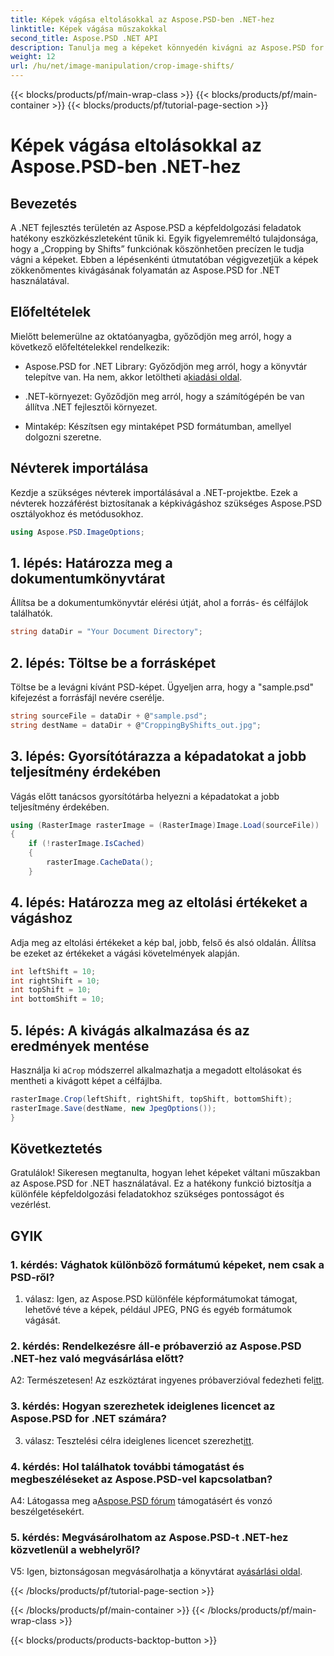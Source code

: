 ```yaml
---
title: Képek vágása eltolásokkal az Aspose.PSD-ben .NET-hez
linktitle: Képek vágása műszakokkal
second_title: Aspose.PSD .NET API
description: Tanulja meg a képeket könnyedén kivágni az Aspose.PSD for .NET használatával. Kövesse lépésről lépésre útmutatónkat a pontos képbeállításokhoz.
weight: 12
url: /hu/net/image-manipulation/crop-image-shifts/
---
```


{{< blocks/products/pf/main-wrap-class >}}
{{< blocks/products/pf/main-container >}}
{{< blocks/products/pf/tutorial-page-section >}}

# Képek vágása eltolásokkal az Aspose.PSD-ben .NET-hez

## Bevezetés

A .NET fejlesztés területén az Aspose.PSD a képfeldolgozási feladatok hatékony eszközkészleteként tűnik ki. Egyik figyelemreméltó tulajdonsága, hogy a „Cropping by Shifts” funkciónak köszönhetően precízen le tudja vágni a képeket. Ebben a lépésenkénti útmutatóban végigvezetjük a képek zökkenőmentes kivágásának folyamatán az Aspose.PSD for .NET használatával.

## Előfeltételek

Mielőtt belemerülne az oktatóanyagba, győződjön meg arról, hogy a következő előfeltételekkel rendelkezik:

-  Aspose.PSD for .NET Library: Győződjön meg arról, hogy a könyvtár telepítve van. Ha nem, akkor letöltheti a[kiadási oldal](https://releases.aspose.com/psd/net/).

- .NET-környezet: Győződjön meg arról, hogy a számítógépén be van állítva .NET fejlesztői környezet.

- Mintakép: Készítsen egy mintaképet PSD formátumban, amellyel dolgozni szeretne.

## Névterek importálása

Kezdje a szükséges névterek importálásával a .NET-projektbe. Ezek a névterek hozzáférést biztosítanak a képkivágáshoz szükséges Aspose.PSD osztályokhoz és metódusokhoz.

```csharp
using Aspose.PSD.ImageOptions;
```

## 1. lépés: Határozza meg a dokumentumkönyvtárat

Állítsa be a dokumentumkönyvtár elérési útját, ahol a forrás- és célfájlok találhatók.

```csharp
string dataDir = "Your Document Directory";
```

## 2. lépés: Töltse be a forrásképet

Töltse be a levágni kívánt PSD-képet. Ügyeljen arra, hogy a "sample.psd" kifejezést a forrásfájl nevére cserélje.

```csharp
string sourceFile = dataDir + @"sample.psd";
string destName = dataDir + @"CroppingByShifts_out.jpg";
```

## 3. lépés: Gyorsítótárazza a képadatokat a jobb teljesítmény érdekében

Vágás előtt tanácsos gyorsítótárba helyezni a képadatokat a jobb teljesítmény érdekében.

```csharp
using (RasterImage rasterImage = (RasterImage)Image.Load(sourceFile))
{
    if (!rasterImage.IsCached)
    {
        rasterImage.CacheData();
    }
```

## 4. lépés: Határozza meg az eltolási értékeket a vágáshoz

Adja meg az eltolási értékeket a kép bal, jobb, felső és alsó oldalán. Állítsa be ezeket az értékeket a vágási követelmények alapján.

```csharp
int leftShift = 10;
int rightShift = 10;
int topShift = 10;
int bottomShift = 10;
```

## 5. lépés: A kivágás alkalmazása és az eredmények mentése

 Használja ki a`Crop` módszerrel alkalmazhatja a megadott eltolásokat és mentheti a kivágott képet a célfájlba.

```csharp
rasterImage.Crop(leftShift, rightShift, topShift, bottomShift);
rasterImage.Save(destName, new JpegOptions());
}
```

## Következtetés

Gratulálok! Sikeresen megtanulta, hogyan lehet képeket váltani műszakban az Aspose.PSD for .NET használatával. Ez a hatékony funkció biztosítja a különféle képfeldolgozási feladatokhoz szükséges pontosságot és vezérlést.

## GYIK

### 1. kérdés: Vághatok különböző formátumú képeket, nem csak a PSD-ről?

1. válasz: Igen, az Aspose.PSD különféle képformátumokat támogat, lehetővé téve a képek, például JPEG, PNG és egyéb formátumok vágását.

### 2. kérdés: Rendelkezésre áll-e próbaverzió az Aspose.PSD .NET-hez való megvásárlása előtt?

 A2: Természetesen! Az eszköztárat ingyenes próbaverzióval fedezheti fel[itt](https://releases.aspose.com/).

### 3. kérdés: Hogyan szerezhetek ideiglenes licencet az Aspose.PSD for .NET számára?

 3. válasz: Tesztelési célra ideiglenes licencet szerezhet[itt](https://purchase.aspose.com/temporary-license/).

### 4. kérdés: Hol találhatok további támogatást és megbeszéléseket az Aspose.PSD-vel kapcsolatban?

 A4: Látogassa meg a[Aspose.PSD fórum](https://forum.aspose.com/c/psd/34) támogatásért és vonzó beszélgetésekért.

### 5. kérdés: Megvásárolhatom az Aspose.PSD-t .NET-hez közvetlenül a webhelyről?

 V5: Igen, biztonságosan megvásárolhatja a könyvtárat a[vásárlási oldal](https://purchase.aspose.com/buy).

{{< /blocks/products/pf/tutorial-page-section >}}

{{< /blocks/products/pf/main-container >}}
{{< /blocks/products/pf/main-wrap-class >}}

{{< blocks/products/products-backtop-button >}}
